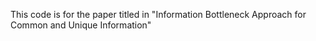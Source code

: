 This code is for the paper titled in "Information Bottleneck Approach for Common and Unique Information"
